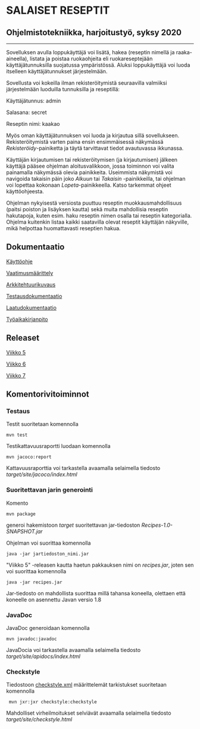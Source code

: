 # **SALAISET RESEPTIT**

## Ohjelmistotekniikka, harjoitustyö, syksy 2020

--------------------------------------------------------------

Sovelluksen avulla loppukäyttäjä voi lisätä, hakea (reseptin nimellä ja raaka-aineella), listata ja poistaa ruokaohjeita eli ruokareseptejään käyttäjätunnuksilla suojatussa ympäristössä. Aluksi loppukäyttäjä voi luoda itselleen käyttäjätunnukset järjestelmään.

Sovellusta voi kokeilla ilman rekisteröitymistä seuraavilla valmiiksi järjestelmään luoduilla tunnuksilla ja reseptillä:

Käyttäjätunnus:   admin

Salasana:         secret

Reseptin nimi:    kaakao

Myös oman käyttäjätunnuksen voi luoda ja kirjautua sillä sovellukseen. Rekisteröitymistä varten paina ensin ensimmäisessä näkymässä _Rekisteröidy_-painiketta ja täytä tarvittavat tiedot avautuvassa ikkunassa.

Käyttäjän kirjautumisen tai rekisteröitymisen (ja kirjautumisen) jälkeen käyttäjä pääsee ohjelman aloitusvalikkoon, jossa toiminnon voi valita painamalla näkymässä olevia painikkeita. Useimmista näkymistä voi navigoida takaisin päin joko _Alkuun_ tai _Takaisin_ -painikkeilla, tai ohjelman voi lopettaa kokonaan _Lopeta_-painikkeella. Katso tarkemmat ohjeet käyttöohjeesta.

Ohjelman nykyisestä versiosta puuttuu reseptin muokkausmahdollisuus (paitsi poiston ja lisäyksen kautta) sekä muita mahdollisia reseptin hakutapoja, kuten esim. haku reseptin nimen osalla tai reseptin kategorialla. Ohjelma kuitenkin listaa kaikki saatavilla olevat reseptit käyttäjän näkyville, mikä helpottaa huomattavasti reseptien hakua.


## Dokumentaatio

[Käyttöohje](https://github.com/a-bzzzz/ot-harjoitustyo/blob/master/dokumentaatio/kayttoohje.md)

[Vaatimusmäärittely](https://github.com/a-bzzzz/ot-harjoitustyo/blob/master/dokumentaatio/vaatimusmaarittely.md)

[Arkkitehtuurikuvaus](https://github.com/a-bzzzz/ot-harjoitustyo/blob/master/dokumentaatio/arkkitehtuuri/arkkitehtuuri.md)

[Testausdokumentaatio](https://github.com/a-bzzzz/ot-harjoitustyo/blob/master/dokumentaatio/testaus/testikattavuus_Recipes.pdf)

[Laatudokumentaatio](https://github.com/a-bzzzz/ot-harjoitustyo/blob/master/dokumentaatio/laatu/CheckstyleResults.png)

[Työaikakirjanpito](https://github.com/a-bzzzz/ot-harjoitustyo/blob/master/dokumentaatio/tunnit/tyoaikakirjanpito.pdf)


## Releaset

[Viikko 5](https://github.com/a-bzzzz/ot-harjoitustyo/releases/tag/viikko5)

[Viikko 6](https://github.com/a-bzzzz/ot-harjoitustyo/releases/tag/viikko6)

[Viikko 7](https://github.com/a-bzzzz/ot-harjoitustyo/releases/tag/viikko7)


## Komentorivitoiminnot

### Testaus

Testit suoritetaan komennolla

```
mvn test
```

Testikattavuusraportti luodaan komennolla

```
mvn jacoco:report
```

Kattavuusraporttia voi tarkastella avaamalla selaimella tiedosto _target/site/jacoco/index.html_

### Suoritettavan jarin generointi

Komento

```
mvn package
```

generoi hakemistoon _target_ suoritettavan jar-tiedoston _Recipes-1.0-SNAPSHOT.jar_

Ohjelman voi suorittaa komennolla

```
java -jar jartiedoston_nimi.jar
```

"Viikko 5" -releasen kautta haetun pakkauksen nimi on _recipes.jar_, joten sen voi suorittaa komennolla

```
java -jar recipes.jar
```

Jar-tiedosto on mahdollista suorittaa millä tahansa koneella, olettaen että koneelle on asennettu Javan versio 1.8



### JavaDoc

JavaDoc generoidaan komennolla

```
mvn javadoc:javadoc
```

JavaDocia voi tarkastella avaamalla selaimella tiedosto _target/site/apidocs/index.html_


### Checkstyle

Tiedostoon [checkstyle.xml](https://github.com/mluukkai/OtmTodoApp/blob/master/checkstyle.xml) määrittelemät tarkistukset suoritetaan komennolla

```
 mvn jxr:jxr checkstyle:checkstyle
```

Mahdolliset virheilmoitukset selviävät avaamalla selaimella tiedosto _target/site/checkstyle.html_



